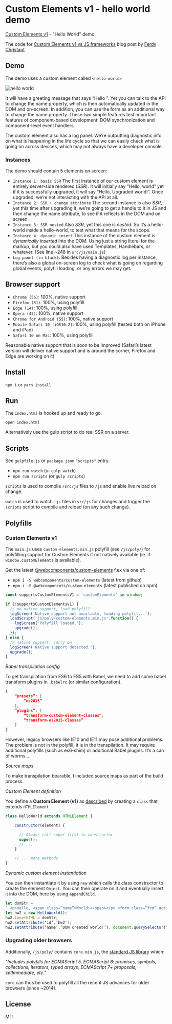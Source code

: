 # Custom Elements v1 - hello world demo

[Custom Elements v1](https://developer.mozilla.org/en-US/docs/Web/Web_Components/Custom_Elements) - "Hello World" demo

The code for [Custom Elements v1 vs JS frameworks](https://ferdychristant.com/custom-elements-v1-vs-js-frameworks-e086638cd1a9#.csh0br49h) blog post by [Ferdy Christant](https://ferdychristant.com)

## Demo

The demo uses a custom element called `<hello-world>`

![hello world](https://github.com/kristianmandrup/ce-hw/raw/master/images/screenshot1.png "<hello-world> screenshot")

It will have a greeting message that says “Hello <default value>”. Yet you can talk to the API to change the name property, which is then automatically updated in the DOM and on-screen. In addition, you can use the form as an additional way to change the name property. These two simple features test important features of component-based development: DOM synchronization and component-level event handlers.

The custom element also has a log panel. We’re outputting diagnostic info on what is happening in the life cycle so that we can easily check what is going on across devices, which may not always have a developer console.

### Instances

The demo should contain 5 elements on screen:
- `Instance 1: basic SSR` The first instance of our custom element is entirely server-side rendered (*SSR*). It will initially say “Hello, world” yet if it is successfully upgraded, it will say “Hello, Upgraded world!”. Once upgraded, we’re not interacting with the API at all.
- `Instance 2: SSR + change attribute` The second instance is also *SSR*, yet this time after upgrading it, we’re going to get a handle to it in JS and then change the name attribute, to see if it reflects in the DOM and on screen.
- `Instance 3: SSR nested` Also *SSR*, yet this one is *nested*. So it’s a hello-world inside a hello-world, to test what that means for the scope.
- `Instance 4: dynamic insert` This instance of the custom element is *dynamically inserted* into the DOM. Using just a string literal for the markup, but you could also have used Templates, Handlebars, or whatever. (See line ~248 in `src/js/main.js`)
- `Log panel (in black)`: Besides having a diagnostic log per instance, there’s also a global on-screen log to check what is going on regarding global events, polyfill loading, or any errors we may get.

## Browser support
- `Chrome (56)`: 100%, native support
- `Firefox (51)`: 100%, using polyfill
- `Edge (14)`: 100%, using polyfill
- `Opera (42)`: 100%, native support
- `Chrome for Android (55)`: 100%, native support
- `Mobile Safari 10 (iOS10.2)`: 100%, using polyfill (tested both on iPhone and iPad)
- `Safari 10 on Mac`: 100%, using polyfill

Reasonable native support that is soon to be improved (Safari’s latest version will deliver native support and is around the corner, Firefox and Edge are working on it)

## Install

`npm i` or `yarn install`

## Run

The `index.html` is hooked up and ready to go.

`open index.html`

Alternatively use the gulp script to do real SSR on a server.

## Scripts

See `gulpfile.js` or `package.json` `"scripts"` entry.

- `npm run watch` (or `gulp watch`)
- `npm run scripts` (or `gulp scripts`)

`scripts` is used to compile `/src/js` files to `/js` and enable live reload on change.

`watch` is used to watch `.js` files in `src/js` for changes and trigger the `scripts` script to compile and reload (on any such change).

## Polyfills

### Custom Elements v1

The `main.js` uses `custom-elements.min.js` polyfill (see `/js/poly/`) for polyfilling support for Custom Elements if not natively available (ie. if `window.customElements` is available).

Get the latest [@webcomponents/custom-elements](https://github.com/webcomponents/custom-elements) f.ex via one of:

- `npm i -S webcomponents/custom-elements` (latest from github)
- `npm i -S @webcomponents/custom-elements` (latest published on npm)

```js
const supportsCustomElementsV1 = 'customElements' in window;

if (!supportsCustomElementsV1) {
  // no native support, load polyfill
  logScreen('Native support not available, loading polyfil...');
  loadScript('js/poly/custom-elements.min.js',function() {
    logScreen('Polyfill loaded.');
    upgrade();
  });
} else {
  // native support, carry on
  logScreen('Native support detected.');
  upgrade();
}
```

*Babel transpilation config*

To get transpilation from ES6 to ES5 with Babel, we need to add some babel transform plugins in `.babelrc` (or similar configuration).

```json
{
    “presets”: [
        “es2015”
    ],
    “plugins”: [
        “transform-custom-element-classes”,
        “transform-es2015-classes”
    ]
}
```

However, legacy browsers like IE10 and IE11 may pose additional problems. The problem is not in the polyfill, it is in the transpilation. It may require additional polyfills (such as es6-shim) or additional Babel plugins. It’s a can of worms...

*Source maps*

To make transpilation bearable, I included source maps as part of the build process.

*Custom Element definition*

You define a **Custom Element (v1)** as [described](https://developers.google.com/web/fundamentals/getting-started/primers/customelements) by creating a `class`  that extends `HTMLElement`

```js
class HelloWorld extends HTMLElement {

    constructor(element) {

      // Always call super first in constructor
      super();
      // ...
    }

    // ... more methods
}
```

*Dynamic custom element instantiation*

You can then instantiate it by using `new` which calls the class constructor to create the element `Object`. You can then operate on it and eventually insert it into the DOM, here by using `appendChild`.

```js
let domStr = 
` <p>Hello, <span class=”name”>World!</span></p> <form class=”frm” action=”” method=”post” accept-charset=”UTF-8"> <input type=”text” class=”nameField” value=”” /> <input type=”submit” value=”submit” /> </form> <ul class=”log”> <li>DOM init</li> </ul> `; 
let hw2 = new HelloWorld();
hw2.innerHTML = domStr; 
hw2.setAttribute(‘id’,’hw2'); 
hw2.setAttribute(‘name’,’DOM created world!’); document.querySelector(“#instances”).appendChild(hw2); 
```

### Upgrading older browsers

Additionally, `/js/poly/` contains `core.min.js`, the [standard JS library](https://github.com/zloirock/core-js) which:

_"Includes polyfills for ECMAScript 5, ECMAScript 6: promises, symbols, collections, iterators, typed arrays, ECMAScript 7+ proposals, setImmediate, etc."_

`core` can thus be used to polyfill all the recent JS advances for older browsers (since ~2014).

## License

MIT
